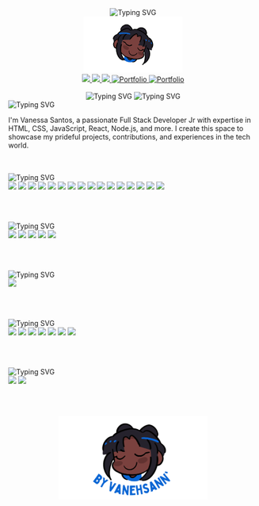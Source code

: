 <html>
<body>
  <!-- Intro - Header -->
  <div align="center">
    <img src="https://readme-typing-svg.demolab.com?font=Gloria+Hallelujah&weight=700&duration=1500&pause=0&multiline=true&color=0969DA&center=true&vCenter=true&width=500&height=75&lines=+WELCOME+TO+MY+GITHUB+%3A)++;I'M+VANESSA+SANTOS." alt="Typing SVG" />
  </div>
  <div align="center">
    <img src="https://github.com/VanehSann/VanehSann/blob/main/vanehsann.png" width="200px" />
  </div>
  <!-- Intro - Header -->

  <!-- Social -->
  <div align="center">
    <a href="https://www.linkedin.com/in/vanehsann/">
      <img src="https://img.shields.io/badge/LinkedIn-578d95?style=for-the-badge&logo=linkedin&logoColor=white" target="_blank" />
    </a>
    <a href="https://wa.me/5581985613870?text=Oie.%20Vim%20pelo%20Github..." target="_blank">
      <img src="https://img.shields.io/badge/Whatsapp-578d95?style=for-the-badge&logo=whatsapp&logoColor=white" />
    </a>
    <a href="mailto:vanessacbsantos22@gmail.com" target="_blank">
      <img src="https://img.shields.io/badge/Gmail-578d95?style=for-the-badge&logo=gmail&logoColor=white" />
    </a>
    <a href="https://vanehsann.github.io/portfolio/" target="_blank">
      <img src="https://img.shields.io/badge/🤍%20My%20Portfolio%20Website-578d95?style=for-the-badge&logo=website&logoColor=white" alt="Portfolio" />
    </a>
    <a href="https://vanehsann.github.io/portfolio/assets/curriculo/vanehsann_profile.pdf" target="_blank">
      <img src="https://img.shields.io/badge/Download%20CV-578d95?style=for-the-badge&logo=website&logoColor=white" alt="Portfolio" />
    </a>
  </div>
  <!-- Social -->
  <br>
  <div align="center">
    <img src="https://readme-typing-svg.demolab.com?font=Fira+Code&weight=100&size=18&duration=1&pause=1&color=0969DA&center=true&vCenter=true&multiline=true&repeat=false&width=500&height=31&lines=FULL+STACK+DEVELOPER+JR+%7C+🎓+TRYBE" alt="Typing SVG" />
    <img src="https://readme-typing-svg.demolab.com?font=Fira+Code&weight=100&size=18&duration=1&pause=1&color=0969DA&center=true&vCenter=true&multiline=true&repeat=false&width=500&height=31&lines=I+LIVE+IN+BRAZIL" alt="Typing SVG" />
  </div>
  <!-- ### ABOUT ME -->
  <img src="https://readme-typing-svg.demolab.com?font=Fira+Code&weight=700&size=18&duration=1&pause=1&color=0969DA&vCenter=true&multiline=true&repeat=false&width=500&height=39&lines=ABOUT+ME" alt="Typing SVG" />
  <p>I'm Vanessa Santos, a passionate Full Stack Developer Jr with expertise in HTML, CSS, JavaScript, React, Node.js, and more. I create this space to showcase my prideful projects, contributions, and experiences in the tech world.</p>
  <!-- ### ABOUT ME -->
  <br>
    <!-- ### Badges -->
  <br>
  <!-- Main Skills -->
  <div>
    <img src="https://readme-typing-svg.demolab.com?font=Fira+Code&weight=700&size=18&duration=1&pause=1&color=0969DA&vCenter=true&multiline=true&repeat=false&width=500&height=39&lines=MAIN+SKILLS" alt="Typing SVG" />
  </div>
  <div>
    <img src="https://img.shields.io/badge/HTML-578d95?style=for-the-badge&logo=html5&logoColor=white" />
    <img src="https://img.shields.io/badge/CSS-578d95?&style=for-the-badge&logo=css3&logoColor=white" />
    <img src="https://img.shields.io/badge/JavaScript-578d95?style=for-the-badge&logo=javascript&logoColor=white" />
    <img src="https://img.shields.io/badge/React-578d95?style=for-the-badge&logo=react&logoColor=white" />
    <img src="https://img.shields.io/badge/Redux-578d95?style=for-the-badge&logo=redux&logoColor=white" />
    <img src="https://img.shields.io/badge/Node.js-578d95?style=for-the-badge&logo=node.js&logoColor=white" />
    <img src="https://img.shields.io/badge/Express.js-578d95?style=for-the-badge" />
    <img src="https://img.shields.io/badge/MySQL-578d95?style=for-the-badge&logo=mysql&logoColor=white" />
    <img src="https://img.shields.io/badge/TypeScript-578d95?style=for-the-badge&logo=typescript&logoColor=white" />
    <img src="https://img.shields.io/badge/Python-578d95?style=for-the-badge&logo=python&logoColor=white" />
    <img src="https://img.shields.io/badge/Jest-578d95?style=for-the-badge&logo=Jest&logoColor=white" />
    <img src="https://img.shields.io/badge/Sequelize-578d95?style=for-the-badge&logo=sequelize&logoColor=white" />
    <img src="https://img.shields.io/badge/Docker-578d95?style=for-the-badge&logo=docker&logoColor=white" />
    <img src="https://img.shields.io/badge/Git-578d95?style=for-the-badge&logo=git&logoColor=white" />
    <img src="https://img.shields.io/badge/Windows-578d95?style=for-the-badge&logo=windows&logoColor=white" />
    <img src="https://img.shields.io/badge/Linux-578d95?style=for-the-badge&logo=linux&logoColor=white" />
  </div>

  <!-- Main Skills -->
  <br><br>
  <!-- Other Knowledge -->

  <div>
    <img src="https://readme-typing-svg.demolab.com?font=Fira+Code&weight=700&size=18&duration=1&pause=1&color=0969DA&vCenter=true&multiline=true&repeat=false&width=500&height=39&lines=OTHERS KNOWLEDGE" alt="Typing SVG" />
  </div>
  <div>
    <img src="https://img.shields.io/badge/Typescript-578d95?style=for-the-badge&logo=typescript&logoColor=white" />
    <img src="https://img.shields.io/badge/Heroku-578d95?style=for-the-badge&logo=heroku&logoColor=white" />
    <img src="https://img.shields.io/badge/MongoDB-578d95?style=for-the-badge&logo=mongodb&logoColor=white" />
    <img src="https://img.shields.io/badge/SQLite-578d95?style=for-the-badge&logo=sqlite&logoColor=white" />
    <img src="https://img.shields.io/badge/Bootstrap-578d95?style=for-the-badge&logo=bootstrap&logoColor=white" />
  </div>

  <!-- Other Knowledge -->
  <br><br>
  <!-- Studying in this moment -->
  <div>
    <img src="https://readme-typing-svg.demolab.com?font=Fira+Code&weight=700&size=18&duration=1&pause=1&color=0969DA&vCenter=true&multiline=true&repeat=false&width=500&height=39&lines=STUDYING IN THIS MOMENT" alt="Typing SVG" />
  </div>
  <div>
    <img src="https://img.shields.io/badge/Java-578d95?style=for-the-badge&logo=java&logoColor=white" />
  </div>

  <!-- Studying in this moment -->
  <br><br>
  <!-- Testes -->
  <div>
    <img src="https://readme-typing-svg.demolab.com?font=Fira+Code&weight=700&size=18&duration=1&pause=1&color=0969DA&vCenter=true&multiline=true&repeat=false&width=500&height=39&lines=TESTES" alt="Typing SVG" />
  </div>
  <div>
    <img src="https://img.shields.io/badge/Mocha-578d95?style=for-the-badge&logo=mocha&logoColor=white" />
    <img src="https://img.shields.io/badge/Chai-578d95?style=for-the-badge&logo=chai&logoColor=white" />
    <img src="https://img.shields.io/badge/Sinon-578d95?style=for-the-badge&logo=sinon&logoColor=white" />
    <img src="https://img.shields.io/badge/React%20Testing%20Library-578d95?style=for-the-badge&logo=testing-library&logoColor=white" />
    <img src="https://img.shields.io/badge/Jest-578d95?style=for-the-badge&logo=Jest&logoColor=white" />
    <img src="https://img.shields.io/badge/Pytest-578d95?style=for-the-badge&logo=pytest&logoColor=white" />
    <img src="https://img.shields.io/badge/End--to--End-578d95?style=for-the-badge&logo=end-to-end&logoColor=white" />
  </div>

  <!-- Testes -->
  <br><br>
  <!-- Tools -->
  <div>
    <img src="https://readme-typing-svg.demolab.com?font=Fira+Code&weight=700&size=18&duration=1&pause=1&color=0969DA&vCenter=true&multiline=true&repeat=false&width=500&height=39&lines=TOOLS" alt="Typing SVG" />
  </div>
  <div>
    <img src="https://img.shields.io/badge/Adobe%20Illustrator-578d95?style=for-the-badge&logo=adobe%20illustrator&logoColor=white" />
    <img src="https://img.shields.io/badge/Adobe%20Photoshop-578d95?style=for-the-badge&logo=Adobe%20Photoshop&logoColor=white" />
  </div>

  <!-- Tools -->
  <br><br>
<!-- Intro - Footer -->
<div align="center">
  <img src="https://github.com/VanehSann/VanehSann/blob/main/by-vanehsann.png" alt="avatar and by vanehsann text" width="300px" />
</div>
<!-- Intro - Footer -->
</body>

</html>
